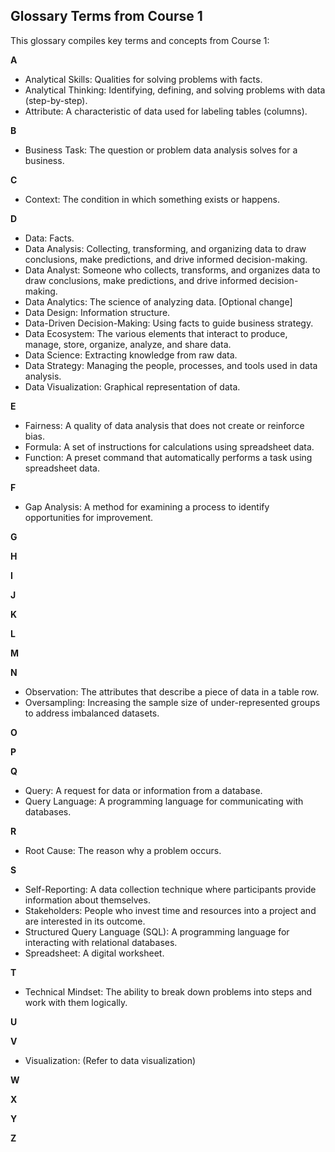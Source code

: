 ## Glossary Terms from Course 1

This glossary compiles key terms and concepts from Course 1:

**A**

* Analytical Skills: Qualities for solving problems with facts.
* Analytical Thinking: Identifying, defining, and solving problems with data (step-by-step).
* Attribute: A characteristic of data used for labeling tables (columns).

**B**

* Business Task: The question or problem data analysis solves for a business.

**C**

* Context: The condition in which something exists or happens.

**D**

* Data: Facts.
* Data Analysis: Collecting, transforming, and organizing data to draw conclusions, make predictions, and drive informed decision-making.
* Data Analyst: Someone who collects, transforms, and organizes data to draw conclusions, make predictions, and drive informed decision-making.
* Data Analytics: The science of analyzing data. [Optional change]
* Data Design: Information structure.
* Data-Driven Decision-Making: Using facts to guide business strategy.
* Data Ecosystem: The various elements that interact to produce, manage, store, organize, analyze, and share data.
* Data Science: Extracting knowledge from raw data.
* Data Strategy: Managing the people, processes, and tools used in data analysis.
* Data Visualization: Graphical representation of data.

**E**

* Fairness: A quality of data analysis that does not create or reinforce bias.
* Formula: A set of instructions for calculations using spreadsheet data.
* Function: A preset command that automatically performs a task using spreadsheet data.

**F**

* Gap Analysis: A method for examining a process to identify opportunities for improvement.

**G**

**H**

**I**

**J**

**K**

**L**

**M**

**N**

* Observation: The attributes that describe a piece of data in a table row.
* Oversampling: Increasing the sample size of under-represented groups to address imbalanced datasets.

**O**

**P**

**Q**

* Query: A request for data or information from a database.
* Query Language: A programming language for communicating with databases.

**R**

* Root Cause: The reason why a problem occurs.

**S**

* Self-Reporting: A data collection technique where participants provide information about themselves.
* Stakeholders: People who invest time and resources into a project and are interested in its outcome.
* Structured Query Language (SQL): A programming language for interacting with relational databases.
* Spreadsheet: A digital worksheet.

**T**

* Technical Mindset: The ability to break down problems into steps and work with them logically.

**U**

**V**

* Visualization: (Refer to data visualization)

**W**

**X**

**Y**

**Z**

